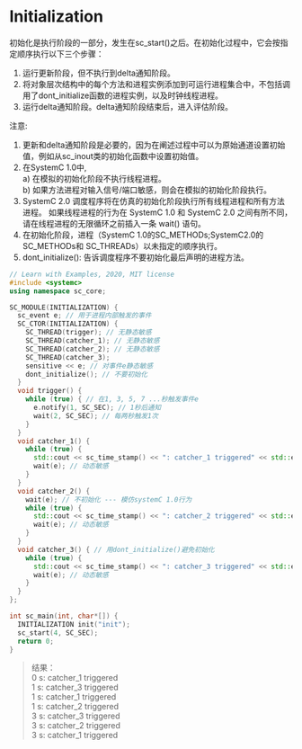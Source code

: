 # Initialization

初始化是执行阶段的一部分，发生在sc_start()之后。在初始化过程中，它会按指定顺序执行以下三个步骤：

  1) 运行更新阶段，但不执行到delta通知阶段。
  2) 将对象层次结构中的每个方法和进程实例添加到可运行进程集合中，不包括调用了dont_initialize函数的进程实例，以及时钟线程进程。
  3) 运行delta通知阶段。delta通知阶段结束后，进入评估阶段。

注意:

  1. 更新和delta通知阶段是必要的，因为在阐述过程中可以为原始通道设置初始值，例如从sc_inout类的初始化函数中设置初始值。
  2. 在SystemC 1.0中,  
    a) 在模拟的初始化阶段不执行线程进程。  
    b) 如果方法进程对输入信号/端口敏感，则会在模拟的初始化阶段执行。
  3. SystemC 2.0 调度程序将在仿真的初始化阶段执行所有线程进程和所有方法进程。
    如果线程进程的行为在 SystemC 1.0 和 SystemC 2.0 之间有所不同，请在线程进程的无限循环之前插入一条 wait() 语句。
  4. 在初始化阶段，进程（SystemC 1.0的SC_METHODs;SystemC2.0的SC_METHODs和 SC_THREADs）以未指定的顺序执行。
  5. dont_initialize(): 告诉调度程序不要初始化最后声明的进程方法。

```cpp
// Learn with Examples, 2020, MIT license
#include <systemc>
using namespace sc_core;

SC_MODULE(INITIALIZATION) {
  sc_event e; // 用于进程内部触发的事件
  SC_CTOR(INITIALIZATION) {
    SC_THREAD(trigger); // 无静态敏感
    SC_THREAD(catcher_1); // 无静态敏感
    SC_THREAD(catcher_2); // 无静态敏感
    SC_THREAD(catcher_3);
    sensitive << e; // 对事件e静态敏感
    dont_initialize(); // 不要初始化
  }
  void trigger() {
    while (true) { // 在1, 3, 5, 7 ...秒触发事件e
      e.notify(1, SC_SEC); // 1秒后通知
      wait(2, SC_SEC); // 每两秒触发1次
    }
  }
  void catcher_1() {
    while (true) {
      std::cout << sc_time_stamp() << ": catcher_1 triggered" << std::endl;
      wait(e); // 动态敏感
    }
  }
  void catcher_2() {
    wait(e); // 不初始化 --- 模仿systemC 1.0行为
    while (true) {
      std::cout << sc_time_stamp() << ": catcher_2 triggered" << std::endl;
      wait(e); // 动态敏感
    }
  }
  void catcher_3() { // 用dont_initialize()避免初始化
    while (true) {
      std::cout << sc_time_stamp() << ": catcher_3 triggered" << std::endl;
      wait(e); // 动态敏感
    }
  }
};

int sc_main(int, char*[]) {
  INITIALIZATION init("init");
  sc_start(4, SC_SEC);
  return 0;
}
```

> 结果：  
> 0 s: catcher_1 triggered  
> 1 s: catcher_3 triggered  
> 1 s: catcher_1 triggered  
> 1 s: catcher_2 triggered  
> 3 s: catcher_3 triggered  
> 3 s: catcher_2 triggered  
> 3 s: catcher_1 triggered
